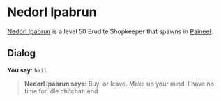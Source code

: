 # Nedorl Ipabrun



[Nedorl Ipabrun](/npc/75084) is a level 50 Erudite Shopkeeper that spawns in [Paineel](/zone/75).



## Dialog

**You say:** `hail`



>**Nedorl Ipabrun says:** Buy. or leave.  Make up your mind.  I have no time for idle chitchat.
end





